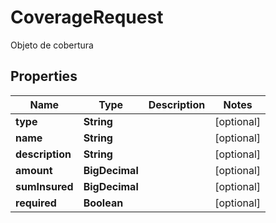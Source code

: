 

# CoverageRequest

Objeto de cobertura

## Properties

| Name | Type | Description | Notes |
|------------ | ------------- | ------------- | -------------|
|**type** | **String** |  |  [optional] |
|**name** | **String** |  |  [optional] |
|**description** | **String** |  |  [optional] |
|**amount** | **BigDecimal** |  |  [optional] |
|**sumInsured** | **BigDecimal** |  |  [optional] |
|**required** | **Boolean** |  |  [optional] |



